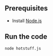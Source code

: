## Prerequisites

- Install [Node.js](https://nodejs.org/en/download/)

## Run the code

`node hotstuff.js`